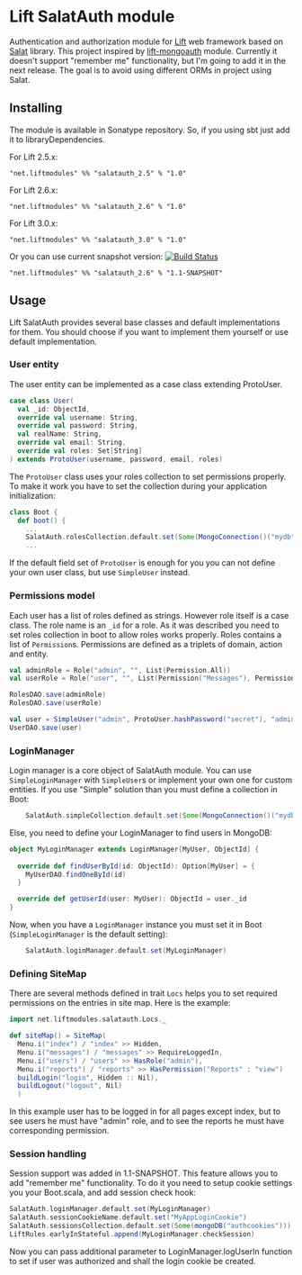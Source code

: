 # Lift SalatAuth module

   Authentication and authorization module for [Lift][Lift] web framework based on [Salat][Salat] library.  This project inspired by [lift-mongoauth][lift-mongoauth] module.  Currently it doesn't support "remember me" functionality, but I'm going to add it in the next release.  The goal is to avoid using different ORMs in project using Salat.

## Installing

  The module is available in Sonatype repository. So, if you using sbt just add it to libraryDependencies.

For Lift 2.5.x:

```
"net.liftmodules" %% "salatauth_2.5" % "1.0"

```
For Lift 2.6.x:

```
"net.liftmodules" %% "salatauth_2.6" % "1.0"

```
For Lift 3.0.x:

```
"net.liftmodules" %% "salatauth_3.0" % "1.0"

```

  Or you can use current snapshot version:
  [![Build Status](https://travis-ci.org/limansky/lift-salatauth.svg?branch=master)](https://travis-ci.org/limansky/lift-salatauth)

```
"net.liftmodules" %% "salatauth_2.6" % "1.1-SNAPSHOT"

```

## Usage

  Lift SalatAuth provides several base classes and default implementations for them. You should choose if you want to implement them yourself or use default implementation.

### User entity

  The user entity can be implemented as a case class extending ProtoUser.

```Scala
case class User(
  val _id: ObjectId,
  override val username: String,
  override val password: String,
  val realName: String,
  override val email: String,
  override val roles: Set[String]
) extends ProtoUser(username, password, email, roles)
```

 The `ProtoUser` class uses your roles collection to set permissions properly.  To make it work you have to set the collection during your application initialization:

```Scala
class Boot {
  def boot() {
    ...
    SalatAuth.rolesCollection.default.set(Some(MongoConnection()("mydb")("roles")))
    ...
```

  If the default field set of `ProtoUser` is enough for you you can not define your own user class, but use `SimpleUser` instead.

### Permissions model

Each user has a list of roles defined as strings.  However role itself is a case class.  The role name is an `_id` for a role.  As it was described you need to set roles collection in boot to allow roles works properly.  Roles contains a list of `Permission`s.  Permissions are defined as a triplets of domain, action and entity.  

```Scala
val adminRole = Role("admin", "", List(Permission.All))
val userRole = Role("user", "", List(Permission("Messages"), Permission("Reports", "view"), Permission("Reports", "print"), Permission("Profile", "view")))

RolesDAO.save(adminRole)
RolesDAO.save(userRole)

val user = SimpleUser("admin", ProtoUser.hashPassword("secret"), "admin@example.com", Set("admin"))
UserDAO.save(user)
```

### LoginManager

  Login manager is a core object of SalatAuth module.  You can use `SimpleLoginManager` with `SimpleUser`s or implement your own one for custom entities.  If you use "Simple" solution than you must define a collection in Boot:

```Scala
    SalatAuth.simpleCollection.default.set(Some(MongoConnection()("mydb")("users")))
```

  Else, you need to define your LoginManager to find users in MongoDB:

```Scala
object MyLoginManager extends LoginManager[MyUser, ObjectId] {
    
  override def findUserById(id: ObjectId): Option[MyUser] = {
    MyUserDAO.findOneById(id)
  }

  override def getUserId(user: MyUser): ObjectId = user._id
}
```

Now, when you have a `LoginManager` instance you must set it in Boot (`SimpleLoginManager` is the default setting):

```Scala
    SalatAuth.loginManager.default.set(MyLoginManager)
```

### Defining SiteMap

  There are several methods defined in trait `Locs` helps you to set required permissions on the entries in site map. Here is the example:
```Scala
import net.liftmodules.salatauth.Locs._

def siteMap() = SiteMap(
  Menu.i("index") / "index" >> Hidden,
  Menu.i("messages") / "messages" >> RequireLoggedIn,
  Menu.i("users") / "users" >> HasRole("admin"),
  Menu.i("reports") / "reports" >> HasPermission("Reports" : "view")
  buildLogin("login", Hidden :: Nil),
  buildLogout("logout", Nil)
  )
```

In this example user has to be logged in for all pages except index, but to see users he must have "admin" role, and to see the reports he must have corresponding permission.

### Session handling

  Session support was added in 1.1-SNAPSHOT.  This feature allows you to add "remember me" functionality.  To do it you need to setup cookie settings you your Boot.scala, and add session check hook:
```Scala
SalatAuth.loginManager.default.set(MyLoginManager)
SalatAuth.sessionCookieName.default.set("MyAppLoginCookie")
SalatAuth.sessionsCollection.default.set(Some(mongoDB("authcookies")))
LiftRules.earlyInStateful.append(MyLoginManager.checkSession)
```

Now you can pass additional parameter to LoginManager.logUserIn function to set if user was authorized and shall the login cookie be created.

[Lift]: http://liftweb.net
[Salat]: https://github.com/novus/salat
[lift-mongoauth]: https://github.com/eltimn/lift-mongoauth
